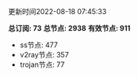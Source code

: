 更新时间2022-08-18 07:45:33

**总订阅: 73**
**总节点: 2938**
**有效节点: 911**
- ss节点: 477
- v2ray节点: 357
- trojan节点: 77
